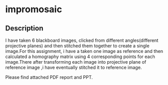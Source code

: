 # impromosaic



## Description
I have taken 6 blackboard images, clicked from different angles(different projective planes) and then stitched them together to 
create a single image.For this assignment, i have a taken one image as reference and then calculated a homography matrix using 
4 corresponding points for each image.There after transforming each image into projective plane of reference image ,i have eventually 
stitched it to reference image.

Please find attached PDF report and PPT. 


 
